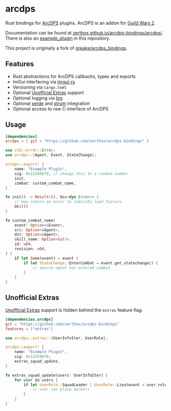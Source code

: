 # arcdps

Rust bindings for [ArcDPS](https://www.deltaconnected.com/arcdps/) plugins.
ArcDPS is an addon for [Guild Wars 2](https://guildwars2.com).

Documentation can be found at [zerthox.github.io/arcdps-bindings/arcdps/](https://zerthox.github.io/arcdps-bindings/arcdps/).
There is also an [example_plugin](../example_plugin) in this repository.

This project is originally a fork of [greaka/arcdps_bindings](https://github.com/greaka/arcdps_bindings).

## Features
- Rust abstractions for ArcDPS callbacks, types and exports
- ImGui interfacing via [imgui-rs](https://github.com/imgui-rs/imgui-rs)
- Versioning via `Cargo.toml`
- Optional [Unofficial Extras](https://github.com/Krappa322/arcdps_unofficial_extras_releases) support
- Optional logging via [log](https://github.com/rust-lang/log)
- Optional [serde](https://serde.rs/) and [strum](https://docs.rs/strum/latest/strum/) integration
- Optional access to raw C interface of ArcDPS

## Usage
```toml
[dependencies]
arcdps = { git = "https://github.com/zerthox/arcdps-bindings" }
```

```rs
use std::error::Error;
use arcdps::{Agent, Event, StateChange};

arcdps::export! {
    name: "Example Plugin",
    sig: 0x12345678, // change this to a random number
    init,
    combat: custom_combat_name,
}

fn init() -> Result<(), Box<dyn Error>> {
    // may return an error to indicate load failure
    Ok(())
}

fn custom_combat_name(
    event: Option<&Event>,
    src: Option<&Agent>,
    dst: Option<&Agent>,
    skill_name: Option<&str>,
    id: u64,
    revision: u64,
) {
    if let Some(event) = event {
        if let StateChange::EnterCombat = event.get_statechange() {
            // source agent has entered combat
        }
    }
}
```

## Unofficial Extras
[Unofficial Extras](https://github.com/Krappa322/arcdps_unofficial_extras_releases) support is hidden behind the `extras` feature flag.

```toml
[dependencies.arcdps]
git = "https://github.com/zerthox/arcdps-bindings"
features = ["extras"]
```

```rs
use arcdps::extras::{UserInfoIter, UserRole};

arcdps::export! {
    name: "Example Plugin",
    sig: 0x12354678,
    extras_squad_update,
}

fn extras_squad_update(users: UserInfoIter) {
    for user in users {
        if let UserRole::SquadLeader | UserRole::Lieutenant = user.role {
            // user can place markers
        }
    }
}
```
